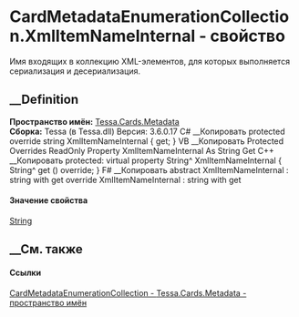 # CardMetadataEnumerationCollection.XmlItemNameInternal - свойство
Имя входящих в коллекцию XML-элементов, для которых выполняется сериализация и
десериализация.
##  __Definition
 **Пространство имён:** [Tessa.Cards.Metadata](N_Tessa_Cards_Metadata.htm)  
 **Сборка:** Tessa (в Tessa.dll) Версия: 3.6.0.17
C# __Копировать
     protected override string XmlItemNameInternal { get; }
VB __Копировать
     Protected Overrides ReadOnly Property XmlItemNameInternal As String
    	Get
C++ __Копировать
     protected:
    virtual property String^ XmlItemNameInternal {
    	String^ get () override;
    }
F# __Копировать
     abstract XmlItemNameInternal : string with get
    override XmlItemNameInternal : string with get
#### Значение свойства
[String](https://learn.microsoft.com/dotnet/api/system.string)
##  __См. также
#### Ссылки
[CardMetadataEnumerationCollection -
](T_Tessa_Cards_Metadata_CardMetadataEnumerationCollection.htm)
[Tessa.Cards.Metadata - пространство имён](N_Tessa_Cards_Metadata.htm)
